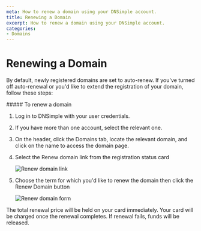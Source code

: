 ```yaml
---
meta: How to renew a domain using your DNSimple account.
title: Renewing a Domain
excerpt: How to renew a domain using your DNSimple account.
categories:
- Domains
---
```


# Renewing a Domain

By default, newly registered domains are set to auto-renew. If you've turned off auto-renewal or you'd like to extend the registration of your domain, follow these steps:

<div class="section-steps" markdown="1">
##### To renew a domain

1.  Log in to DNSimple with your user credentials.
1.  If you have more than one account, select the relevant one.
1.  On the header, click the <label>Domains</label> tab, locate the relevant domain, and click on the name to access the domain page.
1.  Select the <label>Renew domain</label> link from the registration status card

    ![Renew domain link](/files/renew-domain.png)

1.  Choose the term for which you'd like to renew the domain then click the <label>Renew Domain</label> button

    ![Renew domain form](/files/renew-domain-form.png)

<info>
The total renewal price will be held on your card immediately.
Your card will be charged once the renewal completes.
If renewal fails, funds will be released.
</info>

</div>
